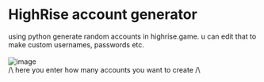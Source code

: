 # HighRise account generator
using python generate random accounts in highrise.game. u can edit that to make custom usernames, passwords etc.<br><br>
![image](https://github.com/kitidev/highrise-account-spammer/assets/105126230/58a10342-94ae-494a-9b54-8c681f054b4f)<br>
/\ here you enter how many accounts you want to create /\
